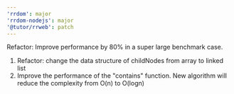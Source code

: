 ```yaml
---
'rrdom': major
'rrdom-nodejs': major
'@tutor/rrweb': patch
---
```


Refactor: Improve performance by 80% in a super large benchmark case.

1. Refactor: change the data structure of childNodes from array to linked list
2. Improve the performance of the "contains" function. New algorithm will reduce the complexity from O(n) to O(logn)
